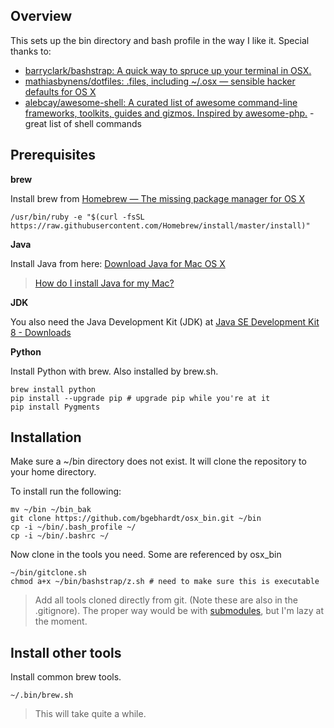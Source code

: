 ## Overview
This sets up the bin directory and bash profile in the way I like it.  Special thanks to:

* [barryclark/bashstrap: A quick way to spruce up your terminal in OSX.]( https://github.com/barryclark/bashstrap )
* [mathiasbynens/dotfiles: .files, including ~/.osx — sensible hacker defaults for OS X]( https://github.com/mathiasbynens/dotfiles )
* [alebcay/awesome-shell: A curated list of awesome command-line frameworks, toolkits, guides and gizmos. Inspired by awesome-php.]( https://github.com/alebcay/awesome-shell ) - great list of shell commands

## Prerequisites
**brew**

Install brew from [Homebrew — The missing package manager for OS X]( http://brew.sh/ )

```shell
/usr/bin/ruby -e "$(curl -fsSL https://raw.githubusercontent.com/Homebrew/install/master/install)"
```

**Java**

Install Java from here: [Download Java for Mac OS X]( http://www.java.com/en/download/mac_download.jsp )

> [How do I install Java for my Mac?]( https://www.java.com/en/download/help/mac_install.xml )

**JDK**

You also need the Java Development Kit (JDK) at [Java SE Development Kit 8 - Downloads]( http://www.oracle.com/technetwork/java/javase/downloads/jdk8-downloads-2133151.html )


**Python**

Install Python with brew.  Also installed by brew.sh.

```shell
brew install python
pip install --upgrade pip # upgrade pip while you're at it
pip install Pygments
```

## Installation
Make sure a ~/bin directory does not exist.  It will clone the repository to your home directory.

To install run the following:

``` shell
mv ~/bin ~/bin_bak
git clone https://github.com/bgebhardt/osx_bin.git ~/bin
cp -i ~/bin/.bash_profile ~/
cp -i ~/bin/.bashrc ~/
```

Now clone in the tools you need. Some are referenced by osx_bin
```
~/bin/gitclone.sh
chmod a+x ~/bin/bashstrap/z.sh # need to make sure this is executable
```

> Add all tools cloned directly from git. (Note these are also in the .gitignore).  The proper way would be with [submodules](https://git-scm.com/book/en/v2/Git-Tools-Submodules), but I'm lazy at the moment.


## Install other tools
Install common brew tools.
```
~/.bin/brew.sh 
```
> This will take quite a while.
